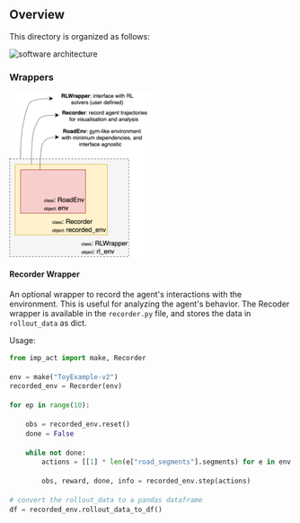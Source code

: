 ## Overview

This directory is organized as follows:

![software architecture](https://github.com/user-attachments/assets/25639cfe-42d4-4fc3-8e89-b86482307364)

### Wrappers

<img src="wrappers.png" alt="wrappers" width="50%">

#### Recorder Wrapper

An optional wrapper to record the agent's interactions with the environment. This is useful for analyzing the agent's behavior. The Recoder wrapper is available in the `recorder.py` file, and stores the data in `rollout_data` as dict.

Usage:
```python
from imp_act import make, Recorder

env = make("ToyExample-v2")
recorded_env = Recorder(env)

for ep in range(10):

    obs = recorded_env.reset()
    done = False

    while not done:
        actions = [[1] * len(e["road_segments"].segments) for e in env.graph.es]

        obs, reward, done, info = recorded_env.step(actions)

# convert the rollout_data to a pandas dataframe
df = recorded_env.rollout_data_to_df()
```
